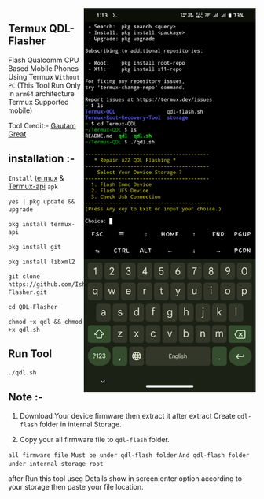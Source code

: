 <img align="right" src="qdl.jpg" width="350" alt="QDL Flasher">


## Termux QDL-Flasher
Flash Qualcomm CPU Based Mobile Phones Using Termux ```Without PC```
(This Tool Run Only in ```arm64``` architecture Termux Supported mobile)

Tool Credit:- [Gautam Great](https://github.com/GautamGreat)

## installation :- 

```Install``` [termux](https://f-droid.org/repo/com.termux_118.apk) & [Termux-api](https://f-droid.org/repo/com.termux.api_51.apk) ```apk```
```console
yes | pkg update && upgrade
```
```console
pkg install termux-api
```
```console
pkg install git
```
```console
pkg install libxml2
```
```console
git clone https://github.com/Ishu43642/QDL-Flasher.git
```
```console
cd QDL-Flasher
```
```console
chmod +x qdl && chmod +x qdl.sh
```

## Run Tool
```console
./qdl.sh
```


## Note :-
1. Download Your device firmware then extract it after extract Create ```qdl-flash``` folder in internal Storage.

2. Copy your all firmware file to ```qdl-flash``` folder.

```all firmware file Must be under qdl-flash folder```
```And qdl-flash folder under internal storage root```

after Run this tool useg Details show in screen.enter option according to your storage then paste your file location.

